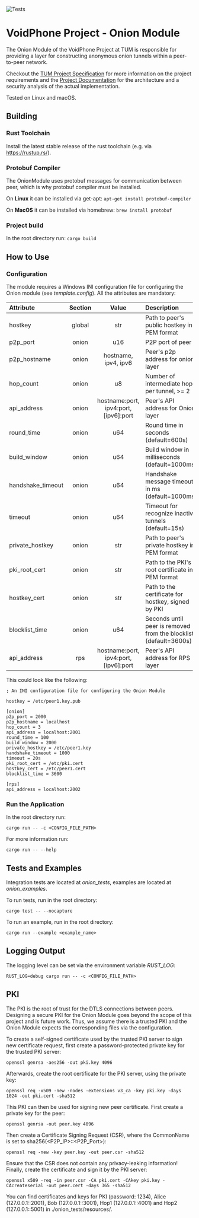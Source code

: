 ![Tests](https://github.com/leonbeckmann/voip-onion-routing/actions/workflows/ci.yml/badge.svg?branch=master)

# VoidPhone Project - Onion Module

The Onion Module of the VoidPhone Project at TUM is responsible for providing a layer for constructing anonymous onion tunnels within a peer-to-peer network.

Checkout the [TUM Project Specification](./docs/voidphone_spec.pdf) for more information on the project requirements and 
the [Project Documentation](./docs/Final_Report.pdf) for the architecture and a security analysis of the actual implementation.

Tested on Linux and macOS.

## Building

### Rust Toolchain
Install the latest stable release of the rust toolchain (e.g. via https://rustup.rs/).

### Protobuf Compiler
The OnionModule uses protobuf messages for communication between peer, which is why protobuf compiler must be installed.

On **Linux** it can be installed via get-apt:  `apt-get install protobuf-compiler`

On **MacOS** it can be installed via homebrew: `brew install protobuf`


### Project build

In the root directory run: `cargo build`

## How to Use

### Configuration

The module requires a Windows INI configuration file for configuring the Onion module
(see *template.config*). All the attributes are mandatory:

| Attribute         | Section | Value                                 | Description |
| :---------        | :-----: | :---:                                 | :---------- |
| hostkey           | global  | str                                   | Path to peer's public hostkey in PEM format |
| p2p_port          | onion   | u16                                   | P2P port of peer |
| p2p_hostname      | onion   | hostname, ipv4, ipv6                  | Peer's p2p address for onion layer |
| hop_count         | onion   | u8                                    | Number of intermediate hops per tunnel, >= 2 |
| api_address       | onion   | hostname:port, ipv4:port, [ipv6]:port | Peer's API address for Onion layer |
| round_time        | onion   | u64                                   | Round time in seconds (default=600s)| 
| build_window      | onion   | u64                                   | Build window in milliseconds (default=1000ms)|
| handshake_timeout | onion   | u64                                   | Handshake message timeout in ms (default=1000ms)| 
| timeout           | onion   | u64                                   | Timeout for recognize inactive tunnels (default=15s)|
| private_hostkey   | onion   | str                                   | Path to peer's private hostkey in PEM format |
| pki_root_cert     | onion   | str                                   | Path to the PKI's root certificate in PEM format |
| hostkey_cert      | onion   | str                                   | Path to the certificate for hostkey, signed by PKI |
| blocklist_time    | onion   | u64                                   | Seconds until peer is removed from the blocklist  (default=3600s)|
| api_address       | rps     | hostname:port, ipv4:port, [ipv6]:port | Peer's API address for RPS layer |

This could look like the following:
```
; An INI configuration file for configuring the Onion Module

hostkey = /etc/peer1.key.pub

[onion]
p2p_port = 2000
p2p_hostname = localhost
hop_count = 3           
api_address = localhost:2001
round_time = 100  
build_window = 2000  
private_hostkey = /etc/peer1.key
handshake_timeout = 1000
timeout = 20s
pki_root_cert = /etc/pki.cert
hostkey_cert = /etc/peer1.cert
blocklist_time = 3600

[rps]
api_address = localhost:2002
```

### Run the Application

In the root directory run:

```cargo run -- -c <CONFIG_FILE_PATH>```

For more information run:

```cargo run -- --help```

## Tests and Examples

Integration tests are located at *onion_tests*, examples are located at
*onion_examples*.

To run tests, run in the root directory:

```cargo test -- --nocapture```

To run an example, run in the root directory:

```cargo run --example <example_name>```

## Logging Output

The logging level can be set via the environment variable *RUST_LOG*:

`RUST_LOG=debug cargo run -- -c <CONFIG_FILE_PATH>`

## PKI

The PKI is the root of trust for the DTLS connections between peers. Designing a secure PKI
for the Onion Module goes beyond the scope of this project and is future work. Thus, we assume there is
a trusted PKI and the Onion Module expects the corresponding files via the configuration.

To create a self-signed certificate used by the trusted PKI server to sign new certificate request, first
create a password-protected private key for the trusted PKI server:

```openssl genrsa -aes256 -out pki.key 4096```

Afterwards, create the root certificate for the PKI server, using the private key:

```openssl req -x509 -new -nodes -extensions v3_ca -key pki.key -days 1024 -out pki.cert -sha512```

This PKI can then be used for signing new peer certificate. First create a private key for the peer:

```openssl genrsa -out peer.key 4096```

Then create a Certificate Signing Request (CSR), where the CommonName is set to sha256(<P2P_IP>::<P2P_Port>):

```openssl req -new -key peer.key -out peer.csr -sha512```

Ensure that the CSR does not contain any privacy-leaking information!
Finally, create the certificate and sign it by the PKI server:

```openssl x509 -req -in peer.csr -CA pki.cert -CAkey pki.key -CAcreateserial -out peer.cert -days 365 -sha512```

You can find certificates and keys for PKI (password: 1234), Alice (127.0.0.1::2001), Bob (127.0.0.1::3001), Hop1 (127.0.0.1::4001) and 
Hop2 (127.0.0.1::5001) in ./onion_tests/resources/.
